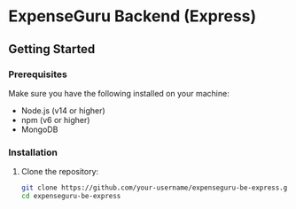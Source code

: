 # ExpenseGuru Backend (Express)

## Getting Started

### Prerequisites

Make sure you have the following installed on your machine:

- Node.js (v14 or higher)
- npm (v6 or higher)
- MongoDB

### Installation

1. Clone the repository:

   ```sh
   git clone https://github.com/your-username/expenseguru-be-express.git
   cd expenseguru-be-express
